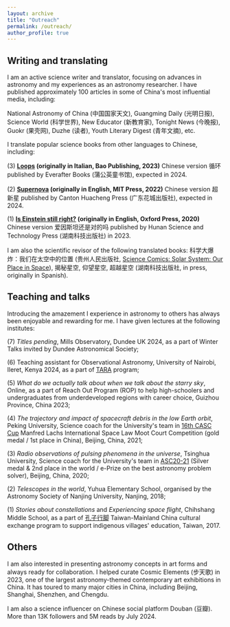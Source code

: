 ```yaml
---
layout: archive
title: "Outreach"
permalink: /outreach/
author_profile: true
---
```


Writing and translating
----
I am an active science writer and translator, focusing on advances in astronomy and my experiences as an astronomy researcher. I have published approximately 100 articles in some of China's most influential media, including:

National Astronomy of China (中国国家天文), Guangming Daily (光明日报), Science World (科学世界), New Educator (新教育家), Tonight News (今晚报), Guokr (果壳网), Duzhe (读者), Youth Literary Digest (青年文摘), etc.

I translate popular science books from other languages to Chinese, including:

(3) **[Loops](https://www.amazon.it/Loops-Elisa-Macellari/dp/8832738295) (originally in Italian, Bao Publishing, 2023)** Chinese version 循环 published by Everafter Books (蒲公英童书馆), expected in 2024.

(2) **[Supernova](https://mitpress.mit.edu/9780262543149/supernova/) (originally in English, MIT Press, 2022)** Chinese version 超新星 published by Canton Huacheng Press (广东花城出版社), expected in 2024.

(1) **[Is Einstein still right?](https://global.oup.com/academic/product/is-einstein-still-right-9780198842125?cc=gb&lang=en&) (originally in English, Oxford Press, 2020)** Chinese version 爱因斯坦还是对的吗 published by Hunan Science and Technology Press (湖南科技出版社) in 2023.

I am also the scientific revisor of the following translated books: 科学大爆炸：我们在太空中的位置 (贵州人民出版社, [Science Comics: Solar System: Our Place in Space](https://www.amazon.co.uk/Science-Comics-System-Rosemary-Mosco/dp/1626721416)), 揭秘星空, 仰望星空, 超越星空 (湖南科技出版社, in press, originally in Spanish).

Teaching and talks
-----
Introducing the amazement I experience in astronomy to others has always been enjoyable and rewarding for me. I have given lectures at the following institutes:

(7) *Titles pending*, Mills Observatory, Dundee UK 2024, as a part of Winter Talks invited by Dundee Astronomical Society;

(6) Teaching assistant for Observational Astronomy, University of Nairobi, Ileret, Kenya 2024, as a part of [TARA](https://www.dara-project.org/) program;

(5) *What do we actually talk about when we talk about the starry sky*, Online, as a part of Reach Out Program (ROP) to help high-schoolers and undergraduates from underdeveloped regions with career choice, Guizhou Province, China 2023;

(4) *The trajectory and impact of spacecraft debris in the low Earth orbit*, Peking University, Science coach for the University's team in [16th CASC Cup](https://iisl.space/index.php/manfredlachs2024/) Manfred Lachs International Space Law Moot Court Competition (gold medal / 1st place in China), Beijing, China, 2021;

(3) *Radio observations of pulsing phenomena in the universe*, Tsinghua University, Science coach for the University's team in [ASC20-21](http://www.asc-events.org/StudentChallenge/History/2020-2021/index.html#:~:text=ASC%202020%2D2021&text=More%20than%20300%20teams%20from,and%20Technology%20in%20Shenzhen%2C%20China.) (Silver medal & 2nd place in the world / e-Prize on the best astronomy problem solver), Beijing, China, 2020;

(2) *Telescopes in the world*, Yuhua Elementary School, organised by the Astronomy Society of Nanjing University, Nanjing, 2018;

(1) *Stories about constellations* and *Experiencing space flight*, Chihshang Middle School, as a part of [孔子行脚](http://hopingdownload.ntnu.edu.tw/2017/) Taiwan-Mainland China cultural exchange program to support indigenous villages' education, Taiwan, 2017.

Others
-----
I am also interested in presenting astronomy concepts in art forms and always ready for collaboration.
I helped curate Cosmic Elements (步天歌) in 2023, one of the largest astronomy-themed contemporary art exhibitions in China. 
It has toured to many major cities in China, including Beijing, Shanghai, Shenzhen, and Chengdu.

I am also a science influencer on Chinese social platform Douban (豆瓣). More than 13K followers and 5M reads by July 2024.

